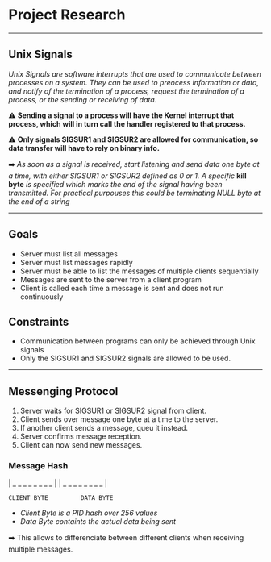 # Project Research
---

## Unix Signals

*Unix Signals are software interrupts that are used to communicate between
processes on a system. They can be used to preocess information or data, and
notify of the termination of a process, request the termination of a process, or
the sending or receiving of data.* 

⚠️  **Sending a signal to a process will have the Kernel interrupt that process,
which will in turn call the handler registered to that process.**

⚠️  **Only signals SIGSUR1 and SIGSUR2 are allowed for communication, so data
transfer will have to rely on binary info.**

➡️  *As soon as a signal is received, start listening and send data one byte at a
time, with either SIGSUR1 or SIGSUR2 defined as 0 or 1. A specific* **kill
byte** *is specified which marks the end of the signal having been transmitted.
For practical purpouses this could be terminating NULL byte at the end of a
string*

---

## Goals

- Server must list all messages
- Server must list messages rapidly
- Server must be able to list the messages of multiple clients sequentially
- Messages are sent to the server from a client program
- Client is called each time a message is sent and does not run continuously

## Constraints

- Communication between programs can only be achieved through Unix signals
- Only the SIGSUR1 and SIGSUR2 signals are allowed to be used.

---

## Messenging Protocol

1. Server waits for SIGSUR1 or SIGSUR2 signal from client.
2. Client sends over message one byte at a time to the server.
3. If another client sends a message, queu it instead.
4. Server confirms message reception.
5. Client can now send new messages.

### Message Hash

| _ _ _ _ _ _ _ _ | | _ _ _ _ _ _ _ _ |
     
    CLIENT BYTE         DATA BYTE

- *Client Byte is a PID hash over 256 values*
- *Data Byte containts the actual data being sent*

➡️  This allows to differenciate between different clients when receiving
multiple messages.
